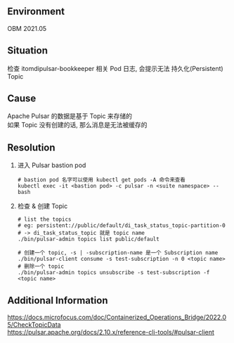 ## Environment
OBM 2021.05

## Situation
检查 itomdipulsar-bookkeeper 相关 Pod 日志, 会提示无法 持久化(Persistent) Topic

## Cause
Apache Pulsar 的数据是基于 Topic 来存储的<br>
如果 Topic 没有创建的话, 那么消息是无法被缓存的

## Resolution
1. 进入 Pulsar bastion pod
   ```shell
   # bastion pod 名字可以使用 kubectl get pods -A 命令来查看
   kubectl exec -it <bastion pod> -c pulsar -n <suite namespace> -- bash
   ```
2. 检查 & 创建 Topic
   ```shell
   # list the topics
   # eg: persistent://public/default/di_task_status_topic-partition-0
   # -> di_task_status_topic 就是 topic name
   ./bin/pulsar-admin topics list public/default
   
   # 创建一个 topic, -s | -subscription-name 是一个 Subscription name
   ./bin/pulsar-client consume -s test-subscription -n 0 <topic name>
   # 删除一个 topic
   ./bin/pulsar-admin topics unsubscribe -s test-subscription -f <topic name>
   ```

## Additional Information
<https://docs.microfocus.com/doc/Containerized_Operations_Bridge/2022.05/CheckTopicData><br>
<https://pulsar.apache.org/docs/2.10.x/reference-cli-tools/#pulsar-client>